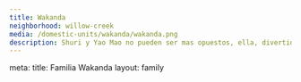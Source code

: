```yaml
---
title: Wakanda
neighborhood: willow-creek
media: /domestic-units/wakanda/wakanda.png
description: Shuri y Yao Mao no pueden ser mas opuestos, ella, divertida, influencer de moda y un poco loca, él, arrogante deportista amante de sus músculos, sin embargo son tortolos desde la universidad y se profesan un amor tan grande como los desastres que hace Pepino, su galgo, en la basura.
---
```



<route lang="yaml">
meta:
  title: Familia Wakanda
  layout: family
</route>